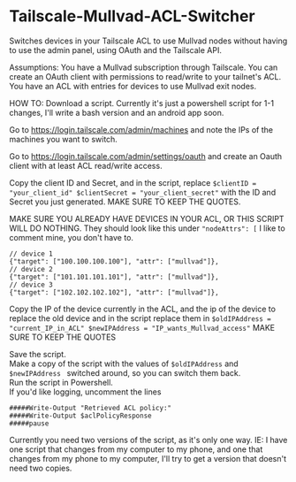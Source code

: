 # Tailscale-Mullvad-ACL-Switcher
Switches devices in your Tailscale ACL to use Mullvad nodes without having to use the admin panel, using OAuth and the Tailscale API.

Assumptions: You have a Mullvad subscription through Tailscale. You can create an OAuth client with permissions to read/write to your tailnet's ACL. You have an ACL with entries for devices to use Mullvad exit nodes.

HOW TO:
Download a script. Currently it's just a powershell script for 1-1 changes, I'll write a bash version and an android app soon.

Go to https://login.tailscale.com/admin/machines and note the IPs of the machines you want to switch.

Go to https://login.tailscale.com/admin/settings/oauth and create an Oauth client with at least ACL read/write access.

Copy the client ID and Secret, and in the script, replace `$clientID = "your_client_id" $clientSecret = "your_client_secret"` with the ID and Secret you just generated. MAKE SURE TO KEEP THE QUOTES.

MAKE SURE YOU ALREADY HAVE DEVICES IN YOUR ACL, OR THIS SCRIPT WILL DO NOTHING. They should look like this under `"nodeAttrs": [`
I like to comment mine, you don't have to.

```
// device 1
{"target": ["100.100.100.100"], "attr": ["mullvad"]},
// device 2
{"target": ["101.101.101.101"], "attr": ["mullvad"]},
// device 3
{"target": ["102.102.102.102"], "attr": ["mullvad"]},
```

Copy the IP of the device currently in the ACL, and the ip of the device to replace the old device and in the script replace them in  `$oldIPAddress = "current_IP_in_ACL" $newIPAddress = "IP_wants_Mullvad_access"` MAKE SURE TO KEEP THE QUOTES

Save the script.</br>
Make a copy of the script with the values of  `$oldIPAddress` and `$newIPAddress ` switched around, so you can switch them back.</br>
Run the script in Powershell.</br>
If you'd like logging, uncomment the lines 
```
#####Write-Output "Retrieved ACL policy:"
#####Write-Output $aclPolicyResponse
#####pause
```
Currently you need two versions of the script, as it's only one way. IE: I have one script that changes from my computer to my phone, and one that changes from my phone to my computer, I'll try to get a version that doesn't need two copies.
